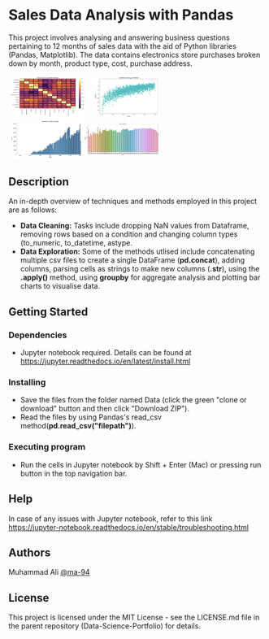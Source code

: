 # Sales Data Analysis with Pandas

This project involves analysing and answering business questions pertaining to 12 months of sales data with the aid of Python libraries (Pandas, Matplotlib). The data contains electronics store purchases broken down by month, product type, cost, purchase address.


<img
  src="https://github.com/ma-94/Data-Science-Portfolio/blob/main/Music%20Streaming%20Service%20EDA/Poster.png"
  alt="Alt text"
  title="Data Visualisation"
  style="display: inline-block; margin: 0 auto; max-width: 300px">


## Description

An in-depth overview of techniques and methods employed in this project are as follows:
- **Data Cleaning:** Tasks include dropping NaN values from Dataframe, removing rows based on a condition and changing column types (to_numeric, to_datetime, astype.
- **Data Exploration:** Some of the methods utlised include concatenating multiple csv files to create a single DataFrame (**pd.concat**), adding columns, parsing cells as strings to make new columns (**.str**), using the **.apply()** method, using **groupby** for aggregate analysis and plotting bar charts to visualise data.

## Getting Started

### Dependencies

* Jupyter notebook required. Details can be found at https://jupyter.readthedocs.io/en/latest/install.html 

### Installing

* Save the files from the folder named Data (click the green "clone or download" button and then click "Download ZIP").
* Read the files by using Pandas's read_csv method(**pd.read_csv("filepath")**).

### Executing program

* Run the cells in Jupyter notebook by Shift + Enter (Mac) or pressing run button in the top navigation bar.

## Help

In case of any issues with Jupyter notebook, refer to this link https://jupyter-notebook.readthedocs.io/en/stable/troubleshooting.html

## Authors

Muhammad Ali
[@ma-94](https://www.linkedin.com/in/muhammadali7/)

## License

This project is licensed under the MIT License - see the LICENSE.md file in the parent repository (Data-Science-Portfolio) for details.

